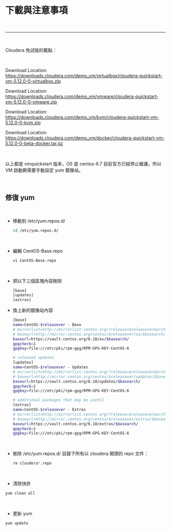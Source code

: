 # 下載與注意事項

<br>

---

<br>

Cloudera 免試版的載點：

<br>

Download Location: https://downloads.cloudera.com/demo_vm/virtualbox/cloudera-quickstart-vm-5.12.0-0-virtualbox.zip
 
Download Location: https://downloads.cloudera.com/demo_vm/vmware/cloudera-quickstart-vm-5.12.0-0-vmware.zip
 
Download Location: https://downloads.cloudera.com/demo_vm/kvm/cloudera-quickstart-vm-5.12.0-0-kvm.zip
 
Download Location: https://downloads.cloudera.com/demo_vm/docker/cloudera-quickstart-vm-5.12.0-0-beta-docker.tar.gz

<br>

以上都是 vmquickstart 版本，OS 是 centos-6.7 目前官方已經停止維護，所以 VM 啟動齁需要手動設定 yum 鏡像站。

<br>

## 修復 yum

<br>

* 移動到 /etc/yum.repos.d/

    ```bash
    cd /etc/yum.repos.d/
    ```

<br>

* 編輯 CentOS-Base.repo

    ```bash
    vi CentOS-Base.repo
    ```

<br>

* 把以下三個區塊內容刪除

    ```bash
    [base]
    [updates]
    [extras]
    ```

* 換上新的鏡像站內容

    ```bash
    [base]
    name=CentOS-$releasever - Base
    # mirrorlist=http://mirrorlist.centos.org/?release=$releasever&arch=$basearch&repo=os&infra=$infra
    # baseurl=http://mirror.centos.org/centos/$releasever/os/$basearch/
    baseurl=https://vault.centos.org/6.10/os/$basearch/
    gpgcheck=1
    gpgkey=file:///etc/pki/rpm-gpg/RPM-GPG-KEY-CentOS-6

    # released updates
    [updates]
    name=CentOS-$releasever - Updates
    # mirrorlist=http://mirrorlist.centos.org/?release=$releasever&arch=$basearch&repo=updates&infra=$infra
    # baseurl=http://mirror.centos.org/centos/$releasever/updates/$basearch/
    baseurl=https://vault.centos.org/6.10/updates/$basearch/
    gpgcheck=1
    gpgkey=file:///etc/pki/rpm-gpg/RPM-GPG-KEY-CentOS-6

    # additional packages that may be useful
    [extras]
    name=CentOS-$releasever - Extras
    # mirrorlist=http://mirrorlist.centos.org/?release=$releasever&arch=$basearch&repo=extras&infra=$infra
    # baseurl=http://mirror.centos.org/centos/$releasever/extras/$basearch/
    baseurl=https://vault.centos.org/6.10/extras/$basearch/
    gpgcheck=1
    gpgkey=file:///etc/pki/rpm-gpg/RPM-GPG-KEY-CentOS-6
    ```

<br>

* 刪除 /etc/yum.repos.d/ 目錄下所有以 cloudera 開頭的 repo 文件：

    ```bash
    rm cloudera*.repo
    ```

<br>

* 清除快許

```bash
yum clean all
```

<br>

* 更新 yum

```bash
yum update
```